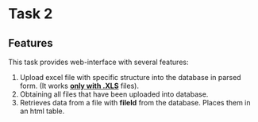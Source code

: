 # Task 2
## Features

This task provides web-interface with several features:
1) Upload excel file with specific structure into the database in parsed form. (It works <u>**only with .XLS**</u> files).
2) Obtaining all files that have been uploaded into database.
3) Retrieves data from a file with **fileId** from the database. Places them in an html table.
